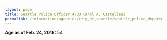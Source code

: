 ```yaml
---
layout: page
title: Seattle Police Officer 4703 Carol A. Castellani
permalink: /information/agencies/city_of_seattle/seattle_police_department/copbook/4703/
---
```


**Age as of Feb. 24, 2016:** 54
